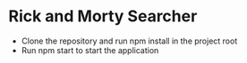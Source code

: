 # Rick and Morty Searcher

* Clone the repository and run npm install in the project root
* Run npm start to start the application
